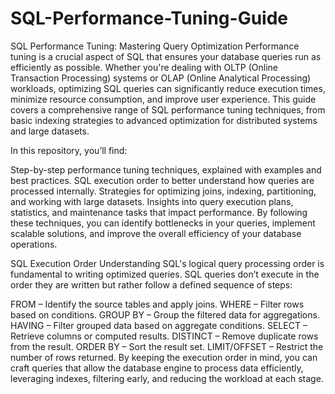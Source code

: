 # SQL-Performance-Tuning-Guide

SQL Performance Tuning: Mastering Query Optimization
Performance tuning is a crucial aspect of SQL that ensures your database queries run as efficiently as possible. Whether you're dealing with OLTP (Online Transaction Processing) systems or OLAP (Online Analytical Processing) workloads, optimizing SQL queries can significantly reduce execution times, minimize resource consumption, and improve user experience. This guide covers a comprehensive range of SQL performance tuning techniques, from basic indexing strategies to advanced optimization for distributed systems and large datasets.

In this repository, you’ll find:

Step-by-step performance tuning techniques, explained with examples and best practices.
SQL execution order to better understand how queries are processed internally.
Strategies for optimizing joins, indexing, partitioning, and working with large datasets.
Insights into query execution plans, statistics, and maintenance tasks that impact performance.
By following these techniques, you can identify bottlenecks in your queries, implement scalable solutions, and improve the overall efficiency of your database operations.

SQL Execution Order
Understanding SQL's logical query processing order is fundamental to writing optimized queries. SQL queries don’t execute in the order they are written but rather follow a defined sequence of steps:

FROM – Identify the source tables and apply joins.
WHERE – Filter rows based on conditions.
GROUP BY – Group the filtered data for aggregations.
HAVING – Filter grouped data based on aggregate conditions.
SELECT – Retrieve columns or computed results.
DISTINCT – Remove duplicate rows from the result.
ORDER BY – Sort the result set.
LIMIT/OFFSET – Restrict the number of rows returned.
By keeping the execution order in mind, you can craft queries that allow the database engine to process data efficiently, leveraging indexes, filtering early, and reducing the workload at each stage.

